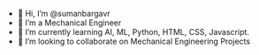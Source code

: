 - 👋 Hi, I’m @sumanbargavr
- 👀 I’m a Mechanical Engineer
- 🌱 I’m currently learning AI, ML, Python, HTML, CSS, Javascript.
- 💞️ I’m looking to collaborate on Mechanical Engineering Projects


<!---
sumanbargavr/sumanbargavr is a ✨ special ✨ repository because its `README.md` (this file) appears on your GitHub profile.
You can click the Preview link to take a look at your changes.
--->
